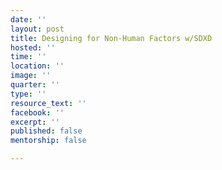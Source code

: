 ```yaml
---
date: ''
layout: post
title: Designing for Non-Human Factors w/SDXD
hosted: ''
time: ''
location: ''
image: ''
quarter: ''
type: ''
resource_text: ''
facebook: ''
excerpt: ''
published: false
mentorship: false

---
```

